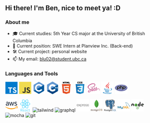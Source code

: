 ## Hi there! I'm Ben, nice to meet ya! :D
### About me

- 🎓 Current studies: 5th Year CS major at the University of British Columbia
- 💼 Current position: SWE Intern at Planview Inc. (Back-end)
- 🛠 Current project: personal website
- 📫 My email: blu02@student.ubc.ca

### Languages and Tools

<p align="left">
  <img
    src="https://raw.githubusercontent.com/devicons/devicon/master/icons/typescript/typescript-original.svg"
    alt="typescript" width="40" height="40" />
  <img
    src="https://raw.githubusercontent.com/devicons/devicon/master/icons/javascript/javascript-original.svg"
    alt="javascript" width="40" height="40" />
  <img
    src="https://raw.githubusercontent.com/devicons/devicon/master/icons/c/c-original.svg"
    alt="c" width="40" height="40" />
  <img
    src="https://raw.githubusercontent.com/devicons/devicon/master/icons/cplusplus/cplusplus-original.svg"
    alt="cplusplus" width="40" height="40" />
  <img
    src="https://raw.githubusercontent.com/devicons/devicon/master/icons/html5/html5-original-wordmark.svg"
    alt="html5" width="40" height="40" />
  <img
    src="https://raw.githubusercontent.com/devicons/devicon/master/icons/css3/css3-original-wordmark.svg"
    alt="css3" width="40" height="40" />
  <img
    src="https://raw.githubusercontent.com/devicons/devicon/master/icons/sass/sass-original.svg"
    alt="sass" width="40" height="40" />
  <img
    src="https://raw.githubusercontent.com/devicons/devicon/master/icons/java/java-original.svg"
    alt="java" width="40" height="40" />
  <img
    src="https://raw.githubusercontent.com/devicons/devicon/master/icons/php/php-original.svg"
    alt="php" width="40" height="40" />

  <img
    src="https://raw.githubusercontent.com/devicons/devicon/master/icons/amazonwebservices/amazonwebservices-original-wordmark.svg"
    alt="aws" width="40" height="40" />
  <img
    src="https://raw.githubusercontent.com/devicons/devicon/master/icons/react/react-original-wordmark.svg"
    alt="react" width="40" height="40" />
  <img
    src="https://www.vectorlogo.zone/logos/tailwindcss/tailwindcss-icon.svg"
    alt="tailwind" width="40" height="40" />
  <img
    src="https://www.vectorlogo.zone/logos/graphql/graphql-icon.svg"
    alt="graphql" width="40" height="40" />
  <img
    src="https://raw.githubusercontent.com/devicons/devicon/master/icons/express/express-original-wordmark.svg"
    alt="express" width="40" height="40" />
  <img
    src="https://raw.githubusercontent.com/devicons/devicon/master/icons/mongodb/mongodb-original-wordmark.svg"
    alt="mongodb" width="40" height="40" />
  <img
    src="https://raw.githubusercontent.com/devicons/devicon/master/icons/postgresql/postgresql-original-wordmark.svg"
    alt="postgresql" width="40" height="40" />
  <img
    src="https://raw.githubusercontent.com/devicons/devicon/master/icons/mysql/mysql-original-wordmark.svg"
    alt="mysql" width="40" height="40" />
  <img
    src="https://raw.githubusercontent.com/devicons/devicon/master/icons/nodejs/nodejs-original-wordmark.svg"
    alt="nodejs" width="40" height="40" />
  <img
    src="https://www.vectorlogo.zone/logos/mochajs/mochajs-icon.svg"
    alt="mocha" width="40" height="40" />
  <img
    src="https://www.vectorlogo.zone/logos/git-scm/git-scm-icon.svg" alt="git"
    width="40" height="40" />

</p>
